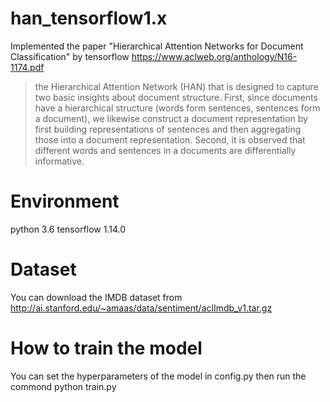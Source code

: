 # han_tensorflow1.x
Implemented the paper "Hierarchical Attention Networks for Document Classification" by tensorflow
https://www.aclweb.org/anthology/N16-1174.pdf

> the Hierarchical Attention Network
(HAN) that is designed to capture two basic insights
about document structure. First, since documents
have a hierarchical structure (words form sentences,
sentences form a document), we likewise construct a
document representation by first building representations
of sentences and then aggregating those into
a document representation. Second, it is observed
that different words and sentences in a documents
are differentially informative.

# Environment
python 3.6 
tensorflow 1.14.0

# Dataset
You can download the IMDB  dataset from http://ai.stanford.edu/~amaas/data/sentiment/aclImdb_v1.tar.gz

# How to train the model
You can set the hyperparameters of the model in config.py then run the commond
python train.py
 
